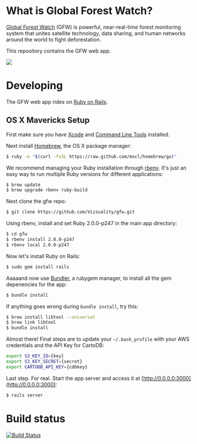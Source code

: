 # What is Global Forest Watch?

[Global Forest Watch](http://www.wri.org/our-work/project/global-forest-watch) (GFW) is powerful, near-real-time forest monitoring system that unites satellite technology, data sharing, and human networks around the world to fight deforestation.

This repository contains the GFW web app.

![](http://i.imgur.com/oIk9IDK.jpg)

# Developing

The GFW web app rides on [Ruby on Rails](http://rubyonrails.org).

## OS X Mavericks Setup

First make sure you have [Xcode](https://developer.apple.com/xcode) and [Command Line Tools](https://developer.apple.com/downloads/index.action) installed.

Next install [Homebrew](http://brew.sh), the OS X package manager:

```bash
$ ruby -e "$(curl -fsSL https://raw.github.com/mxcl/homebrew/go)"
```

We recommend managing your Ruby installation through [rbenv](https://github.com/sstephenson/rbenv). It's just an easy way to run multiple Ruby versions for different applications:

```bash
$ brew update
$ brew upgrade rbenv ruby-build
```

Next clone the gfw repo:

```bash
$ git clone https://github.com/Vizzuality/gfw.git
```

Using rbenv, install and set Ruby 2.0.0-p247 in the main app directory:

```bash
$ cd gfw
$ rbenv install 2.0.0-p247
$ rbenv local 2.0.0-p247
```

Now let's install Ruby on Rails:

```bash
$ sudo gem install rails
```

Aaaaand now use [Bundler](http://bundler.io/), a rubygem manager, to install all the gem depenencies for the app:

```bash
$ bundle install
```

If anything goes wrong during `bundle install`, try this:

```bash
$ brew install libtool --universal
$ brew link libtool
$ bundle install
```

Almost there! Final steps are to update your `~/.bash_profile` with your AWS credentials and the API Key for CartoDB:

```bash
export S3_KEY_ID={key}
export S3_KEY_SECRET={secret}
export CARTODB_API_KEY={cdbkey}
```

Last step. For real. Start the app server and access it at [http://0.0.0.0:3000](http://0.0.0.0:3000):

```bash
$ rails server
```

# Build status

[![Build Status](https://secure.travis-ci.org/Vizzuality/gfw.png?branch=master)](http://travis-ci.org/Vizzuality/gfw)


